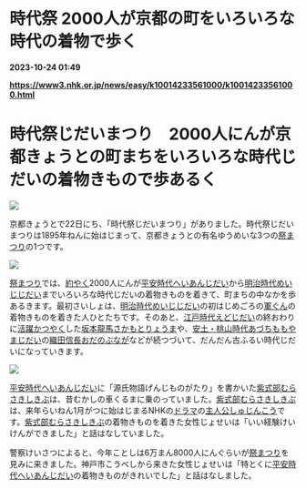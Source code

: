 # 時代祭 2000人が京都の町をいろいろな時代の着物で歩く

**2023-10-24 01:49**

**https://www3.nhk.or.jp/news/easy/k10014233561000/k10014233561000.html**

時代祭じだいまつり　2000人にんが京都きょうとの町まちをいろいろな時代じだいの着物きもので歩あるく
==================================================

![](https://www3.nhk.or.jp/news/html/20231022/K10014233561_2310222049_1022213140_01_02.jpg)  

京都きょうとで22日にち、「時代祭じだいまつり」がありました。時代祭じだいまつりは1895年ねんに始はじまって、京都きょうとの有名ゆうめいな3つの[祭まつり](javascript:void(0))の1つです。

![](https://www3.nhk.or.jp/news/html/20231022/K10014233561_2310222049_1022213140_01_03.jpg)

[祭まつり](javascript:void(0))では、[約やく](javascript:void(0))2000人にんが[平安時代へいあんじだい](javascript:void(0))から[明治時代めいじじだい](javascript:void(0))までいろいろな時代じだいの着物きものを着きて、町まちの中なかを歩あるきます。最初さいしょは、[明治時代めいじじだい](javascript:void(0))の初はじめごろの[軍ぐん](javascript:void(0))の着物きものを着きた人ひとたちです。そのあと、[江戸時代えどじだい](javascript:void(0))の終おわりに[活躍かつやく](javascript:void(0))した[坂本龍馬さかもとりょうま](javascript:void(0))や、[安土・桃山時代あづちももやまじだい](javascript:void(0))の[織田信長おだのぶなが](javascript:void(0))などが続つづいて、だんだん古ふるい時代じだいになっていきます。

![](https://www3.nhk.or.jp/news/html/20231022/K10014233561_2310222049_1022213140_01_04.jpg)

[平安時代へいあんじだい](javascript:void(0))に「源氏物語げんじものがたり」を書かいた[紫式部むらさきしきぶ](javascript:void(0))は、昔むかしの車くるまに乗のっていました。[紫式部むらさきしきぶ](javascript:void(0))は、来年らいねん1月がつに始はじまるNHKの[ドラマ](javascript:void(0))の[主人公しゅじんこう](javascript:void(0))です。[紫式部むらさきしきぶ](javascript:void(0))の着物きものを着きた女性じょせいは「いい経験けいけんができました」と話はなしていました。

警察けいさつによると、今年ことしは6万まん8000人にんぐらいが[祭まつり](javascript:void(0))を見みに来きました。神戸市こうべしから来きた女性じょせいは「特とくに[平安時代へいあんじだい](javascript:void(0))の着物きものがきれいでした」と話はなしました。